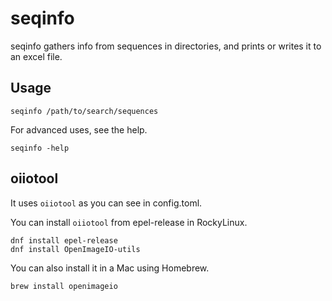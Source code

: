 # seqinfo

seqinfo gathers info from sequences in directories, and prints or writes it to an excel file.

## Usage

```
seqinfo /path/to/search/sequences
```

For advanced uses, see the help.

```
seqinfo -help
```

## oiiotool

It uses `oiiotool` as you can see in config.toml.

You can install `oiiotool` from epel-release in RockyLinux.

```
dnf install epel-release
dnf install OpenImageIO-utils
```

You can also install it in a Mac using Homebrew.

```
brew install openimageio
```

